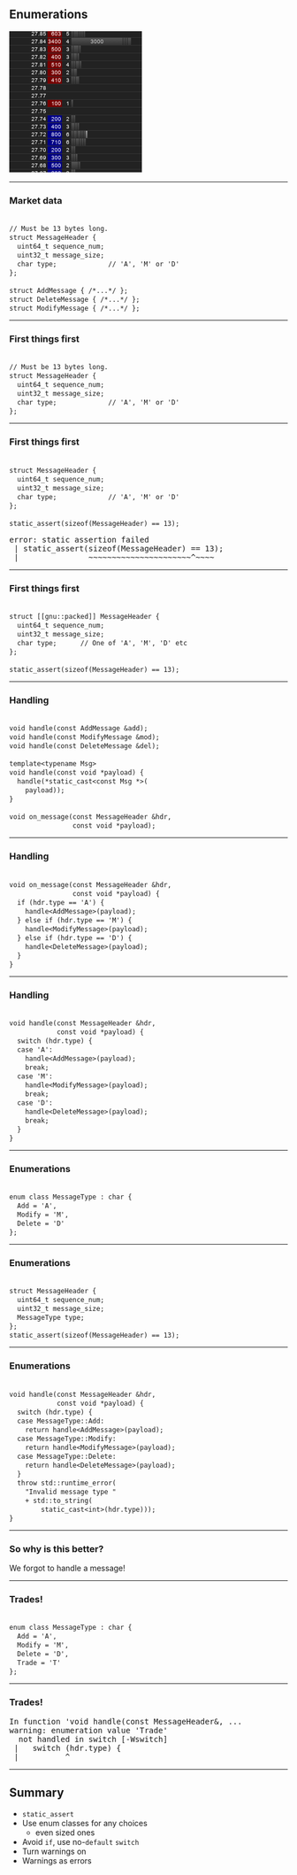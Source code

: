 ## Enumerations

![ladder](images/TwtrLadder.png)

---

### Market data

<pre><code class="cpp" data-line-numbers="|1-6|5|8|9|10" data-trim>
// Must be 13 bytes long.
struct MessageHeader {
  uint64_t sequence_num;
  uint32_t message_size;
  char type;             // 'A', 'M' or 'D'
};

struct AddMessage { /*...*/ };
struct DeleteMessage { /*...*/ };
struct ModifyMessage { /*...*/ };
</code></pre>

---

### First things first

<pre><code class="cpp" data-line-numbers="|1" data-trim>
// Must be 13 bytes long.
struct MessageHeader {
  uint64_t sequence_num;
  uint32_t message_size;
  char type;             // 'A', 'M' or 'D'
};
</code></pre>

---

### First things first

<pre><code class="cpp" data-line-numbers="7" data-trim>
struct MessageHeader {
  uint64_t sequence_num;
  uint32_t message_size;
  char type;             // 'A', 'M' or 'D'
};

static_assert(sizeof(MessageHeader) == 13);
</code></pre>

<pre class=fragment>
error: static assertion failed
 | static_assert(sizeof(MessageHeader) == 13);
 |               ~~~~~~~~~~~~~~~~~~~~~~^~~~~
</pre>
---

### First things first

<pre><code class="cpp" data-line-numbers="1" data-trim>
struct [[gnu::packed]] MessageHeader {
  uint64_t sequence_num;
  uint32_t message_size;
  char type;      // One of 'A', 'M', 'D' etc
};

static_assert(sizeof(MessageHeader) == 13);
</code></pre>

---

### Handling

<pre><code class="cpp" data-line-numbers="|1-3|5-9|11-12" data-trim>
void handle(const AddMessage &add);
void handle(const ModifyMessage &mod);
void handle(const DeleteMessage &del);

template&lt;typename Msg>
void handle(const void *payload) {
  handle(*static_cast&lt;const Msg *>(
    payload));
}

void on_message(const MessageHeader &hdr, 
                const void *payload);
</code></pre>

---

### Handling

<pre><code class="cpp" data-line-numbers data-trim>
void on_message(const MessageHeader &hdr, 
                const void *payload) {
  if (hdr.type == 'A') {
    handle&lt;AddMessage>(payload);
  } else if (hdr.type == 'M') {
    handle&lt;ModifyMessage>(payload);
  } else if (hdr.type == 'D') {
    handle&lt;DeleteMessage>(payload);
  }
}
</code></pre>

---

### Handling

<pre><code class="cpp" data-line-numbers data-trim>
void handle(const MessageHeader &hdr, 
            const void *payload) {
  switch (hdr.type) {
  case 'A': 
    handle&lt;AddMessage>(payload);
    break;
  case 'M': 
    handle&lt;ModifyMessage>(payload);
    break;
  case 'D':
    handle&lt;DeleteMessage>(payload);
    break;
  }
}
</code></pre>


---

### Enumerations

<pre><code class="cpp" data-line-numbers data-trim>
enum class MessageType : char {
  Add = 'A',
  Modify = 'M',
  Delete = 'D'
};
</code></pre>


---

### Enumerations

<pre><code class="cpp" data-line-numbers="|4" data-trim>
struct MessageHeader {
  uint64_t sequence_num;
  uint32_t message_size;
  MessageType type;
};
static_assert(sizeof(MessageHeader) == 13);
</code></pre>

---

### Enumerations

<pre><code class="cpp" data-line-numbers data-trim>
void handle(const MessageHeader &hdr, 
            const void *payload) {
  switch (hdr.type) {
  case MessageType::Add: 
    return handle&lt;AddMessage>(payload);
  case MessageType::Modify: 
    return handle&lt;ModifyMessage>(payload);
  case MessageType::Delete:
    return handle&lt;DeleteMessage>(payload);
  }
  throw std::runtime_error(
    "Invalid message type " 
    + std::to_string(
        static_cast&lt;int>(hdr.type)));
}
</code></pre>

---

### So why is this better?

<div class=fragment>We forgot to handle a message!</div>

---

### Trades!

<pre><code class="cpp" data-line-numbers="|5" data-trim>
enum class MessageType : char {
  Add = 'A',
  Modify = 'M',
  Delete = 'D',
  Trade = 'T'
};
</code></pre>

---

### Trades!

<pre>
In function 'void handle(const MessageHeader&, ...
warning: enumeration value 'Trade' 
  not handled in switch [-Wswitch]
 |   switch (hdr.type) {
 |          ^
</pre>

---

## Summary
- `static_assert`
- Use enum classes for any choices
  - even sized ones
- Avoid `if`, use no-`default` `switch`
- Turn warnings on
- Warnings as errors
